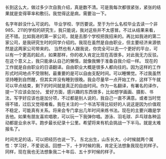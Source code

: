 长到这么大，做过多少次自我介绍，真是数不清。可是我每次都很紧张，紧张的结果就是变得草率和敷衍。我觉得这是病，需要治一下。

名字年龄没什么可说的。
毕业学校、学历要说。至于为什么名校毕业去读一个非985、211的学校的研究生，我只能说，我对这些并不太感冒。不过从结果来看，还不错。比如我进的第一家公司，就是去那个学校把我招来的。再比如我进的第二家公司，是我研究生时的同学介绍的。我现在虽然是自由职业，但主要经济来源依然是这两家公司带来的。
当然也有人跟我说，你完全可以去一个更好的平台，可以有一个更高的起点，如果那样，你的收入肯定比现在高很多。对此我无力反驳。在这个意义上，我只能承认自己的懒惰，就像我懒于准备自我介绍一样。
现在的工作就是自由职业的日语翻译。自由职业大概是很多人都向往的。因为这样的工作形式时间地点不受限制，最重要的是可以自由支配时间。可以睡懒觉。不过我虽然坚持睡到自然醒，但其实并没有睡到很晚。我会尽量早一点开始工作，这样下午就可以早点结束，剩下的时间就是真正的自由时间。作为一名翻译，有署名的译作，提一下应该会加分。
爱好方面，感兴趣的东西很多，比如想学画画、摄影、书法，写字好应该也是加分项，不过都是别人说的，我自己一直不满意。或者当时觉得不错，过后又觉得难看。我在关注的一个书法写得比较好的人说这是因为价值观不稳定，可能真有关系。将来会专门拿出几年时间来练书法。现在的主要兴趣是学吉他。如果有朋友喜欢唱歌，可以玩一下我弹你唱。游泳、羽毛球、乒乓球各种运动都是业余水平。跑步最长纪录十公里。希望将来有机会挑战一下半马。就是太难报名了。

时间充足的话，可以把经历也说一下。
东北出生，山东长大。小时候就两个属性：学习好，不爱说话。回想一下，十岁时候的我，肯定无法想象我现在的样子。同样，现在我也无法想象我二十年后、五十岁时候的样子。
